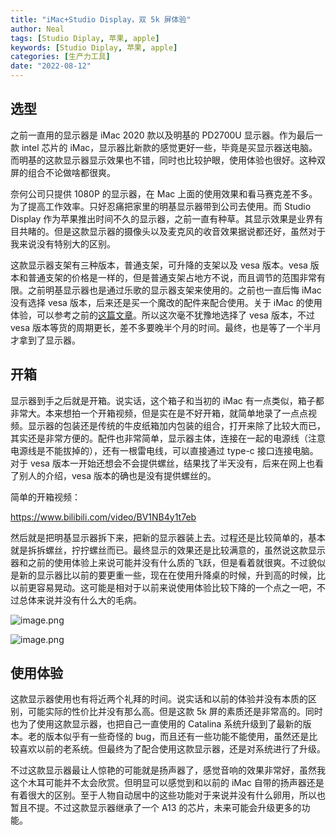 ```yaml
---
title: "iMac+Studio Display，双 5k 屏体验"
author: Neal
tags: [Studio Diplay, 苹果, apple]
keywords: [Studio Diplay, 苹果, apple]
categories: [生产力工具]
date: "2022-08-12" 
---
```


## 选型

之前一直用的显示器是 iMac 2020 款以及明基的 PD2700U 显示器。作为最后一款 intel 芯片的 iMac，显示器比新款的感觉更好一些，毕竟是买显示器送电脑。而明基的这款显示器显示效果也不错，同时也比较护眼，使用体验也很好。这种双屏的组合不论做啥都很爽。

奈何公司只提供 1080P 的显示器，在 Mac 上面的使用效果和看马赛克差不多。为了提高工作效率。只好忍痛把家里的明基显示器带到公司去使用。而 Studio Display 作为苹果推出时间不久的显示器，之前一直有种草。其显示效果是业界有目共睹的。但是这款显示器的摄像头以及麦克风的收音效果据说都还好，虽然对于我来说没有特别大的区别。

这款显示器支架有三种版本，普通支架，可升降的支架以及 vesa 版本。vesa 版本和普通支架的价格是一样的，但是普通支架占地方不说，而且调节的范围非常有限。之前明基显示器也是通过乐歌的显示器支架来使用的。之前也一直后悔 iMac 没有选择 vesa 版本，后来还是买一个魔改的配件来配合使用。关于 iMac 的使用体验，可以参考之前的[这篇文章](https://madneal.com/post/imac/)。所以这次毫不犹豫地选择了 vesa 版本，不过 vesa 版本等货的周期更长，差不多要晚半个月的时间。最终，也是等了一个半月才拿到了显示器。

## 开箱

显示器到手之后就是开箱。说实话，这个箱子和当初的 iMac 有一点类似，箱子都非常大。本来想拍一个开箱视频，但是实在是不好开箱，就简单地录了一点点视频。显示器的包装还是传统的牛皮纸箱加内包装的组合，打开来除了比较大而已，其实还是非常方便的。配件也非常简单，显示器主体，连接在一起的电源线（注意电源线是不能拔掉的），还有一根雷电线，可以直接通过 type-c 接口连接电脑。对于 vesa 版本一开始还想会不会提供螺丝，结果找了半天没有，后来在网上也看了别人的介绍，vesa 版本的确也是没有提供螺丝的。

简单的开箱视频：

https://www.bilibili.com/video/BV1NB4y1t7eb

然后就是把明基显示器拆下来，把新的显示器装上去。过程还是比较简单的，基本就是拆拆螺丝，拧拧螺丝而已。最终显示的效果还是比较满意的，虽然说这款显示器和之前的使用体验上来说可能并没有什么质的飞跃，但是看着就很爽。不过貌似是新的显示器比以前的要更重一些，现在在使用升降桌的时候，升到高的时候，比以前更容易晃动。这可能是相对于以前来说使用体验比较下降的一个点之一吧，不过总体来说并没有什么大的毛病。

![image.png](https://s2.loli.net/2022/08/13/y6tZzYclWuoBgP2.jpg)

![image.png](https://s2.loli.net/2022/08/13/nbKVi9ZoHa8XjQU.jpg)

## 使用体验

这款显示器使用也有将近两个礼拜的时间。说实话和以前的体验并没有本质的区别，可能实际的性价比并没有那么高。但是这款 5k 屏的素质还是非常高的。同时也为了使用这款显示器，也把自己一直使用的 Catalina 系统升级到了最新的版本。老的版本似乎有一些奇怪的 bug，而且还有一些功能不能使用，虽然还是比较喜欢以前的老系统。但最终为了配合使用这款显示器，还是对系统进行了升级。

不过这款显示器最让人惊艳的可能就是扬声器了，感觉音响的效果非常好，虽然我这个木耳可能并不太会欣赏。但明显可以感觉到和以前的 iMac 自带的扬声器还是有着很大的区别。至于人物自动居中的这些功能对于来说并没有什么卵用，所以也暂且不提。不过这款显示器继承了一个 A13 的芯片，未来可能会升级更多的功能。

